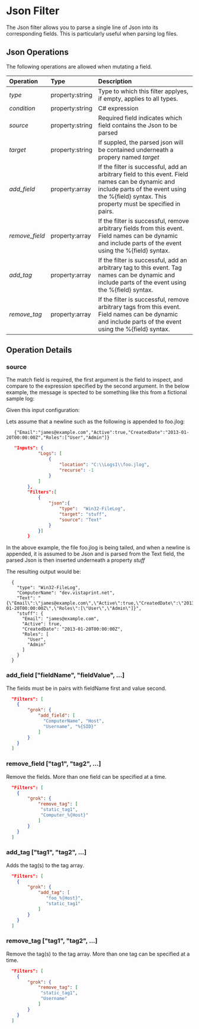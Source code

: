 # Json Filter
The Json filter allows you to parse a single line of Json into its corresponding fields.  This is
particularly useful when parsing log files.

## Json Operations
The following operations are allowed when mutating a field.

| Operation       |     Type        | Description                                                            
| :---------------|:----------------|:-----------------------------------------------------------------------|
| *type*          | property:string |Type to which this filter applyes, if empty, applies to all types.
| *condition*     | property:string |C# expression
| *source*        | property:string |Required field indicates which field contains the Json to be parsed
| *target*        | property:string |If suppled, the parsed json will be contained underneath a propery named *target*
| *add_field*     | property:array  |If the filter is successful, add an arbitrary field to this event.  Field names can be dynamic and include parts of the event using the %{field} syntax.  This property must be specified in pairs.                                    
| *remove_field*  | property:array  |If the filter is successful, remove arbitrary fields from this event.  Field names can be dynamic and include parts of the event using the %{field} syntax.                                
| *add_tag*       | property:array  |If the filter is successful, add an arbitrary tag to this event.  Tag names can be dynamic and include parts of the event using the %{field} syntax.                                  
| *remove_tag*    | property:array  |If the filter is successful, remove arbitrary tags from this event.  Field names can be dynamic and include parts of the event using the %{field} syntax.                          

## Operation Details
### source 
The match field is required, the first argument is the field to inspect, and compare to the expression specified by the second
argument.  In the below example, the message is spected to be something like this from a fictional sample log:

Given this input configuration:

Lets assume that a newline such as the following is appended to foo.jlog:
```
   {"Email":"james@example.com","Active":true,"CreatedDate":"2013-01-20T00:00:00Z","Roles":["User","Admin"]}
```

```json
   "Inputs": {
            "Logs": [
                {
                    "location": "C:\\Logs1\\foo.jlog",
                    "recurse": -1
                }
            ]
        },
        "Filters":[  
            {  
                "json":{  
                    "type":  "Win32-FileLog",                   
                    "target": "stuff",
                    "source": "Text"              
                }
            }]
        }       
```

In the above example, the file foo.jlog is being tailed, and when a newline is appended, it is assumed
to be Json and is parsed from the Text field, the parsed Json is then inserted underneath a property *stuff*

The resulting output would be:
```
  {
    "type": "Win32-FileLog",
    "ComputerName": "dev.vistaprint.net",
    "Text": "{\"Email\":\"james@example.com\",\"Active\":true,\"CreatedDate\":\"2013-01-20T00:00:00Z\",\"Roles\":[\"User\",\"Admin\"]}",
    "stuff": {
      "Email": "james@example.com",
      "Active": true,
      "CreatedDate": "2013-01-20T00:00:00Z",
      "Roles": [
        "User",
        "Admin"
      ]
    }
  }
```

### add_field ["fieldName", "fieldValue", ...]
The fields must be in pairs with fieldName first and value second.
```json
  "Filters": [     
    {
		"grok": {      			
			"add_field": [
              "ComputerName", "Host",
              "Username", "%{SID}"				         
			]
		}                
    }     
  ]
```

### remove_field ["tag1", "tag2", ...]
Remove the fields.  More than one field can be specified at a time.
```json
  "Filters": [     
    {
		"grok": {      			
			"remove_tag": [             
             "static_tag1",
             "Computer_%{Host}"
			]
		}                
    }     
  ]
```


### add_tag ["tag1", "tag2", ...]
Adds the tag(s) to the tag array.
```json
  "Filters": [     
    {
		"grok": {      			
			"add_tag": [
               "foo_%{Host}",
			   "static_tag1"      
			]
		}                
    }     
  ]
```

### remove_tag ["tag1", "tag2", ...]
Remove the tag(s) to the tag array.  More than one tag can be specified at a time.
```json
  "Filters": [     
    {
		"grok": {      			
			"remove_tag": [             
             "static_tag1",
             "Username"
			]
		}                
    }     
  ]
```
